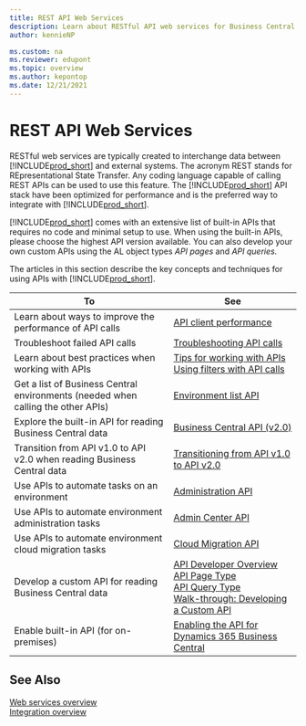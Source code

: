 ```yaml
---
title: REST API Web Services
description: Learn about RESTful API web services for Business Central and how to create and maintain them.
author: kennieNP

ms.custom: na
ms.reviewer: edupont
ms.topic: overview
ms.author: kepontop
ms.date: 12/21/2021
---
```


# REST API Web Services

RESTful web services are typically created to interchange data between [!INCLUDE[prod_short](../developer/includes/prod_short.md)] and external systems. The acronym REST stands for REpresentational State Transfer. Any coding language capable of calling REST APIs can be used to use this feature. The [!INCLUDE[prod_short](../developer/includes/prod_short.md)] API stack have been optimized for performance and is the preferred way to integrate with [!INCLUDE[prod_short](../developer/includes/prod_short.md)].

[!INCLUDE[prod_short](../developer/includes/prod_short.md)] comes with an extensive list of built-in APIs that requires no code and minimal setup to use. When using the built-in APIs, please choose the highest API version available. You can also develop your own custom APIs using the AL object types _API pages_ and _API queries._

The articles in this section describe the key concepts and techniques for using APIs with [!INCLUDE[prod_short](../developer/includes/prod_short.md)].
  
|To|See|  
|--------|---------|  
|Learn about ways to improve the performance of API calls | [API client performance](odata-client-performance.md) |  
|Troubleshoot failed API calls | [Troubleshooting API calls](../api-reference/v2.0/dynamics-error-codes.md) |  
| Learn about best practices when working with APIs| [Tips for working with APIs](../developer/devenv-connect-apps-tips.md) <br>[Using filters with API calls](../developer/devenv-connect-apps-filtering.md) |  
| Get a list of Business Central environments (needed when calling the other APIs) |[Environment list API](api-get-environments.md)   |  
|Explore the built-in API for reading Business Central data | [Business Central API (v2.0)](../api-reference/v2.0/index.md) |  
|Transition from API v1.0 to API v2.0 when reading Business Central data | [Transitioning from API v1.0 to API v2.0](../api-reference/v2.0/transition-to-api-v2.0.md) |  
|Use APIs to automate tasks on an environment | [Administration API](../administration/itpro-introduction-to-automation-apis.md) |
|Use APIs to automate environment administration tasks | [Admin Center API](../administration/administration-center-api.md) |
|Use APIs to automate environment cloud migration tasks | [Cloud Migration API](../administration/cloudmigrationapi/cloud-migration-api-overview.md) |
|Develop a custom API for reading Business Central data | [API Developer Overview](../developer/devenv-api.md)  <br>[API Page Type](../developer/devenv-api-pagetype.md)  <br>[API Query Type](../developer/devenv-api-querytype.md)  <br>[Walk-through: Developing a Custom API](../developer/devenv-develop-custom-api.md) |
|Enable built-in API (for on-premises) | [Enabling the API for Dynamics 365 Business Central](../api-reference/v2.0/enabling-apis-for-dynamics-nav.md)|  


## See Also

[Web services overview](web-services.md)   
[Integration overview](../developer/integration-overview.md)  
